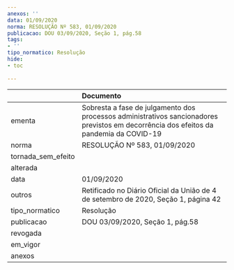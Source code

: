 ```yaml
---
anexos: ''
data: 01/09/2020
norma: RESOLUÇÃO Nº 583, 01/09/2020
publicacao: DOU 03/09/2020, Seção 1, pág.58
tags:
- ''
tipo_normatico: Resolução
hide: 
- toc 
 
---
```


|                    | Documento                                                                                                                              |
|:-------------------|:---------------------------------------------------------------------------------------------------------------------------------------|
| ementa             | Sobresta a fase de julgamento dos processos administrativos sancionadores previstos em decorrência dos efeitos da pandemia da COVID-19 |
| norma              | RESOLUÇÃO Nº 583, 01/09/2020                                                                                                           |
| tornada_sem_efeito |                                                                                                                                        |
| alterada           |                                                                                                                                        |
| data               | 01/09/2020                                                                                                                             |
| outros             | Retificado no Diário Oficial da União de 4 de setembro de 2020, Seção 1, página 42                                                     |
| tipo_normatico     | Resolução                                                                                                                              |
| publicacao         | DOU 03/09/2020, Seção 1, pág.58                                                                                                        |
| revogada           |                                                                                                                                        |
| em_vigor           |                                                                                                                                        |
| anexos             |                                                                                                                                        |